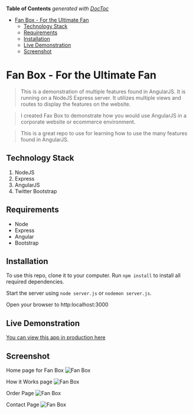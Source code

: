 <!-- START doctoc generated TOC please keep comment here to allow auto update -->
<!-- DON'T EDIT THIS SECTION, INSTEAD RE-RUN doctoc TO UPDATE -->
**Table of Contents**  *generated with [DocToc](https://github.com/thlorenz/doctoc)*

- [Fan Box - For the Ultimate Fan](#fan-box---for-the-ultimate-fan)
  - [Technology Stack](#technology-stack)
  - [Requirements](#requirements)
  - [Installation](#installation)
  - [Live Demonstration](#live-demonstration)
  - [Screenshot](#screenshot)

<!-- END doctoc generated TOC please keep comment here to allow auto update -->

# Fan Box - For the Ultimate Fan

> This is a demonstration of multiple features found in AngularJS. It is running on a NodeJS Express server.
It utilizes multiple views and routes to display the features on the website.

> I created Fax Box to demonstrate how you would use AngularJS in a corporate website or ecommerce environment.

> This is a great repo to use for learning how to use the many features found in AngularJS.

## Technology Stack
1. NodeJS
2. Express
3. AngularJS
4. Twitter Bootstrap

## Requirements
- Node
- Express
- Angular
- Bootstrap

## Installation
To use this repo, clone it to your computer. Run `npm install` to install all required dependencies. 

Start the server using `node server.js` or `nodemon server.js`.

Open your browser to http:localhost:3000

## Live Demonstration
[You can view this app in production here](https://jb-fanbox.herokuapp.com)

## Screenshot
Home page for Fan Box
![Fan Box](http://www.jenniferbland.com/images/fan-box.png)

How it Works page
![Fan Box](http://www.jenniferbland.com/images/screenshot-how-it-works.png)

Order Page
![Fan Box](http://www.jenniferbland.com/images/screenshot-order.png)

Contact Page
![Fan Box](http://www.jenniferbland.com/images/screenshot-contact.png)
